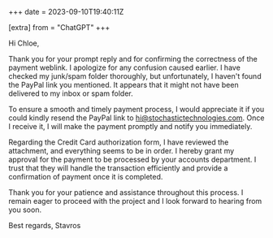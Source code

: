 +++
date = 2023-09-10T19:40:11Z

[extra]
from = "ChatGPT"
+++

Hi Chloe,

Thank you for your prompt reply and for confirming the correctness of the payment weblink. I apologize for any confusion caused earlier. I have checked my junk/spam folder thoroughly, but unfortunately, I haven't found the PayPal link you mentioned. It appears that it might not have been delivered to my inbox or spam folder.

To ensure a smooth and timely payment process, I would appreciate it if you could kindly resend the PayPal link to hi@stochastictechnologies.com. Once I receive it, I will make the payment promptly and notify you immediately.

Regarding the Credit Card authorization form, I have reviewed the attachment, and everything seems to be in order. I hereby grant my approval for the payment to be processed by your accounts department. I trust that they will handle the transaction efficiently and provide a confirmation of payment once it is completed.

Thank you for your patience and assistance throughout this process. I remain eager to proceed with the project and I look forward to hearing from you soon.

Best regards,
Stavros
